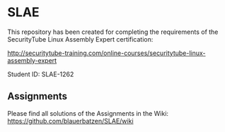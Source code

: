 # SLAE
This repository has been created for completing the requirements of the SecurityTube Linux Assembly Expert certification:

http://securitytube-training.com/online-courses/securitytube-linux-assembly-expert

Student ID: SLAE-1262

## Assignments
Please find all solutions of the Assignments in the Wiki: https://github.com/blauerbatzen/SLAE/wiki
